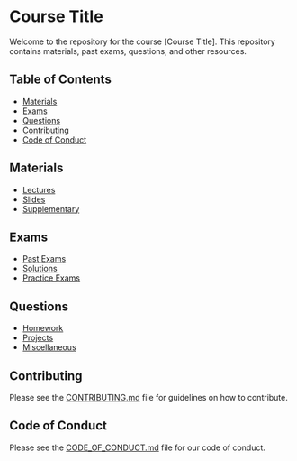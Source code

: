 # Course Title

Welcome to the repository for the course [Course Title]. This repository contains materials, past exams, questions, and other resources.

## Table of Contents
- [Materials](#materials)
- [Exams](#exams)
- [Questions](#questions)
- [Contributing](#contributing)
- [Code of Conduct](#code-of-conduct)

## Materials
- [Lectures](materials/lectures)
- [Slides](materials/slides)
- [Supplementary](materials/supplementary)

## Exams
- [Past Exams](exams/past_exams)
- [Solutions](exams/solutions)
- [Practice Exams](exams/practice_exams)

## Questions
- [Homework](questions/homework)
- [Projects](questions/projects)
- [Miscellaneous](questions/misc)

## Contributing
Please see the [CONTRIBUTING.md](CONTRIBUTING.md) file for guidelines on how to contribute.

## Code of Conduct
Please see the [CODE_OF_CONDUCT.md](CODE_OF_CONDUCT.md) file for our code of conduct.
